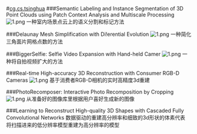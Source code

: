 #[cg.cs.tsinghua](https://cg.cs.tsinghua.edu.cn/research.htm)
###Semantic Labeling and Instance Segmentation of 3D Point Clouds using Patch Context Analysis and Multiscale Processing<img src="https://i.loli.net/2019/03/13/5c88a81812cde.png" alt="1.png" title="1.png" />
一种室内场景点云上的语义分割和标记方法

###Delaunay Mesh Simplification with Di!erential Evolution
<img src="https://i.loli.net/2019/03/13/5c88a9601f0e9.png" alt="1.png" title="1.png" />
一种简化三角面片网格点数的方法

###BiggerSelfie: Selfie Video Expansion with Hand-held Camer
<img src="https://i.loli.net/2019/03/13/5c88ab01ad6bd.png" alt="1.png" title="1.png" />
一种将自拍视频扩大的方法

###Real-time High-accuracy 3D Reconstruction with Consumer RGB-D Cameras
<img src="https://i.loli.net/2019/03/13/5c88adac4a234.png" alt="1.png" title="1.png" />
基于消费者RGB-D相机的实时高精度3d重建

###PhotoRecomposer: Interactive Photo Recomposition by Cropping 
<img src="https://i.loli.net/2019/03/13/5c88af03e6045.png" alt="1.png" title="1.png" />
从准备好的图像库里根据用户喜好生成新的图像

###Learning to Reconstruct High-quality 3D Shapes with Cascaded Fully Convolutional Networks
数据驱动的重建高分辨率和细致的3d形状的体素代表 
将扫描进来的低分辨率模型重建为高分辨率的模型